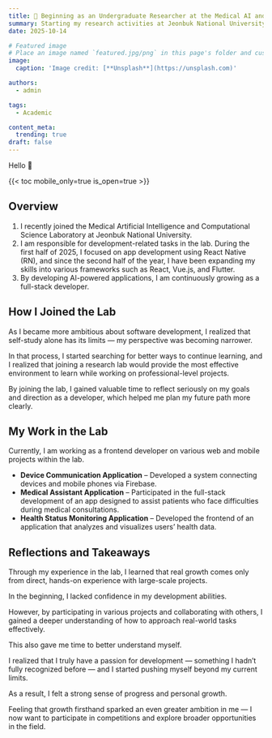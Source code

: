 ```yaml
---
title: 🎉 Beginning as an Undergraduate Researcher at the Medical AI and Computational Science Lab
summary: Starting my research activities at Jeonbuk National University.
date: 2025-10-14

# Featured image
# Place an image named `featured.jpg/png` in this page's folder and customize its options here.
image:
  caption: 'Image credit: [**Unsplash**](https://unsplash.com)'

authors:
  - admin

tags:
  - Academic

content_meta:
  trending: true
draft: false
---
```


Hello 👋

{{< toc mobile_only=true is_open=true >}}

## Overview

1. I recently joined the Medical Artificial Intelligence and Computational Science Laboratory at Jeonbuk National University.
2. I am responsible for development-related tasks in the lab. During the first half of 2025, I focused on app development using React Native (RN), and since the second half of the year, I have been expanding my skills into various frameworks such as React, Vue.js, and Flutter.
3. By developing AI-powered applications, I am continuously growing as a full-stack developer.

[//]: # '[![The template is mobile first with a responsive design to ensure that your site looks stunning on every device.](https://raw.githubusercontent.com/HugoBlox/hugo-blox-builder/main/starters/academic-cv/preview.png)](https://hugoblox.com)'


## How I Joined the Lab

As I became more ambitious about software development, I realized that self-study alone has its limits — my perspective was becoming narrower.

In that process, I started searching for better ways to continue learning, and I realized that joining a research lab would provide the most effective environment to learn while working on professional-level projects.

By joining the lab, I gained valuable time to reflect seriously on my goals and direction as a developer, which helped me plan my future path more clearly.

## My Work in the Lab

Currently, I am working as a frontend developer on various web and mobile projects within the lab.

- **Device Communication Application** – Developed a system connecting devices and mobile phones via Firebase.
- **Medical Assistant Application** – Participated in the full-stack development of an app designed to assist patients who face difficulties during medical consultations.
- **Health Status Monitoring Application** – Developed the frontend of an application that analyzes and visualizes users’ health data.

## Reflections and Takeaways

Through my experience in the lab, I learned that real growth comes only from direct, hands-on experience with large-scale projects.

In the beginning, I lacked confidence in my development abilities.

However, by participating in various projects and collaborating with others, I gained a deeper understanding of how to approach real-world tasks effectively.

This also gave me time to better understand myself.

I realized that I truly have a passion for development — something I hadn’t fully recognized before — and I started pushing myself beyond my current limits.

As a result, I felt a strong sense of progress and personal growth.

Feeling that growth firsthand sparked an even greater ambition in me — I now want to participate in competitions and explore broader opportunities in the field.